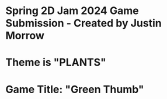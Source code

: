 # Spring 2D Jam 2024 Game Submission - Created by Justin Morrow

# Theme is "PLANTS"
# Game Title: "Green Thumb"